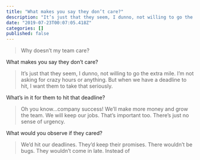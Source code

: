 ```yaml
---
title: "What makes you say they don’t care?"
description: "It’s just that they seem, I dunno, not willing to go the extra mile. I’m not asking for crazy hours or anything. But when we have a…"
date: "2019-07-23T00:07:05.418Z"
categories: []
published: false
---
```


  

> Why doesn’t my team care?

What makes you say they don’t care?

> It’s just that they seem, I dunno, not willing to go the extra mile. I’m not asking for crazy hours or anything. But when we have a deadline to hit, I want them to take that seriously.

What’s in it for them to hit that deadline?

> Oh you know…company success! We’ll make more money and grow the team. We will keep our jobs. That’s important too. There’s just no sense of urgency.

What would you observe if they cared?

> We’d hit our deadlines. They’d keep their promises. There wouldn’t be bugs. They wouldn’t come in late. Instead of
